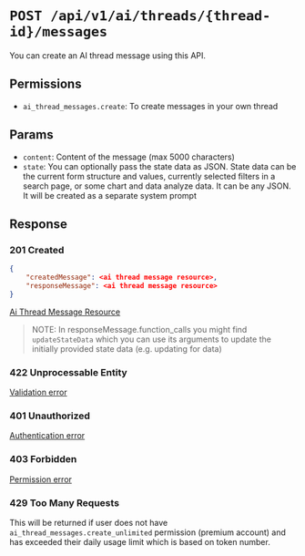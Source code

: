 # `POST /api/v1/ai/threads/{thread-id}/messages`
You can create an AI thread message using this API.


## Permissions

- `ai_thread_messages.create`: To create messages in your own thread

## Params

- `content`: Content of the message (max 5000 characters)
- `state`: You can optionally pass the state data as JSON. State data can be the current form structure and values, currently selected filters in a search page, or some chart and data analyze data. It can be any JSON. It will be created as a separate system prompt

## Response

### 201 Created
```json
{
    "createdMessage": <ai thread message resource>,
    "responseMessage": <ai thread message resource>
}
```

[Ai Thread Message Resource](ai_thread_message_resource.md)

> NOTE: In responseMessage.function_calls you might find `updateStateData` which you can use its arguments to update the initially provided state data (e.g. updating for data)

### 422 Unprocessable Entity
[Validation error](../../../_globals/validation-errors.md)

### 401 Unauthorized
[Authentication error](../../../_globals/authentication-errors.md)

### 403 Forbidden
[Permission error](../../../_globals/permission-errors.md)

### 429 Too Many Requests
This will be returned if user does not have `ai_thread_messages.create_unlimited` permission (premium account) and has exceeded their daily usage limit which is based on token number.
